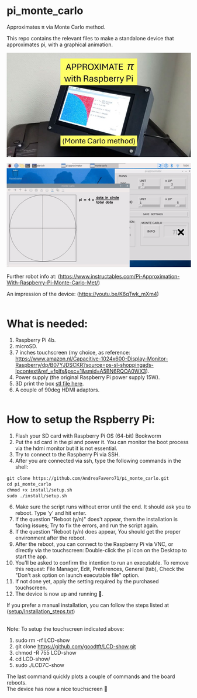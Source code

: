 # pi_monte_carlo


Approximates π via Monte Carlo method.

This repo contains the relevant files to make a standalone device that approximates pi, with a graphical animation.

![title image](https://github.com/AndreaFavero71/pi_monte_carlo/blob/main/images/title1.jpg)

![title image](https://github.com/AndreaFavero71/pi_monte_carlo/blob/main/images/pi_monte_carlo.gif)

Further robot info at: (https://www.instructables.com/Pi-Approximation-With-Raspberry-Pi-Monte-Carlo-Met/)

An impression of the device: (https://youtu.be/K6qTwk_mXm4)
<br /><br />

# What is needed:
1. Raspberry Pi 4b.
2. microSD.
3. 7 inches touchscreen (my choice, as reference: https://www.amazon.nl/Capacitive-1024x600-Display-Monitor-Raspberry/dp/B07YJDSCKR?source=ps-sl-shoppingads-lpcontext&ref_=fplfs&psc=1&smid=A5BN6RQOA0WX3).
4. Power supply (the original Raspberry Pi power supply 15W).
5. 3D print the box [stl file here](pi_monte_carlo/stl_files).
6. A couple of 90deg HDMI adaptors.
<br /><br />


# How to setup the Rspberry Pi:
1. Flash your SD card with Raspberry Pi OS (64-bit) Bookworm
2. Put the sd card in the pi and power it. You can monitor the boot process via the hdmi monitor but it is not essential. 
3. Try to connect to the Raspberry Pi via SSH.
5. After you are connected via ssh, type the following commands in the shell:

```
git clone https://github.com/AndreaFavero71/pi_monte_carlo.git
cd pi_monte_carlo
chmod +x install/setup.sh
sudo ./install/setup.sh
```

6. Make sure the script runs without error until the end. It should ask you to reboot. Type 'y' and hit enter.
7. If the question "Reboot (y/n)" does't appear, them the installation is facing issues; Try to fix the errors, and run the script again.
8. If the question "Reboot (y/n) does appear, You should get the proper environment after the reboot.
9. After the reboot, you can connect to the Raspberry Pi via VNC, or directly via the touchscreen: Double-click the pi icon on the Desktop to start the app.
10. You'll be asked to confirm the intention to run an executable. To remove this request: File Manager, Edit, Preferences, General (tab), Check the "Don't ask option on launch executable file" option.
11. If not done yet, apply the setting required by the purchased touchscreen.
12. The device is now up and running 🙂.

    
If you prefer a manual installation, you can follow the steps listed at ([setup/Installation_steps.txt](https://github.com/AndreaFavero71/pi_monte_carlo/blob/main/install/Installation_steps.txt)) <br /><br />

Note:
To setup the touchscreen indicated above:
1. sudo rm -rf LCD-show
2. git clone https://github.com/goodtft/LCD-show.git
3. chmod -R 755 LCD-show
4. cd LCD-show/
5. sudo ./LCD7C-show <br />

The last command quickly plots a couple of commands and the board reboots. <br />
The device has now a nice touchscreen 🙂 
